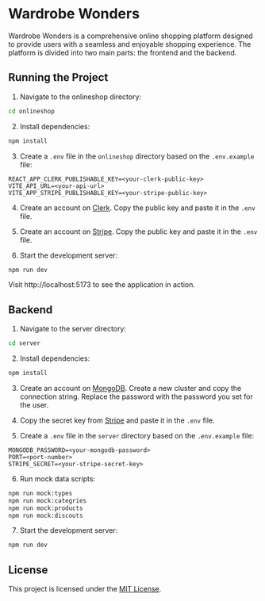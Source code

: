 # Wardrobe Wonders

Wardrobe Wonders is a comprehensive online shopping platform designed to provide users with a seamless and enjoyable shopping experience. The platform is divided into two main parts: the frontend and the backend.

## Running the Project

1. Navigate to the onlineshop directory:

```bash
cd onlineshop
```

2. Install dependencies:

```bash
npm install
```

3. Create a `.env` file in the `onlineshop` directory based on the `.env.example` file:

```
REACT_APP_CLERK_PUBLISHABLE_KEY=<your-clerk-public-key>
VITE_API_URL=<your-api-url>
VITE_APP_STRIPE_PUBLISHABLE_KEY=<your-stripe-public-key>
```

4. Create an account on [Clerk](https://clerk.dev). Copy the public key and paste it in the `.env` file.

5. Create an account on [Stripe](https://stripe.com). Copy the public key and paste it in the `.env` file.

6. Start the development server:

```bash
npm run dev
```

Visit http://localhost:5173 to see the application in action.

## Backend

1. Navigate to the server directory:

```bash
cd server
```

2. Install dependencies:

```bash
npm install
```

3. Create an account on [MongoDB](https://www.mongodb.com). Create a new cluster and copy the connection string. Replace the password with the password you set for the user.

4. Copy the secret key from [Stripe](https://stripe.com) and paste it in the `.env` file.

5. Create a `.env` file in the `server` directory based on the `.env.example` file:

```
MONGODB_PASSWORD=<your-mongodb-password>
PORT=<port-number>
STRIPE_SECRET=<your-stripe-secret-key>
```

6. Run mock data scripts:

```bash
npm run mock:types
npm run mock:categries
npm run mock:products
npm run mock:discouts
```

7. Start the development server:

```bash
npm run dev
```

## License

This project is licensed under the [MIT License](LICENSE).
